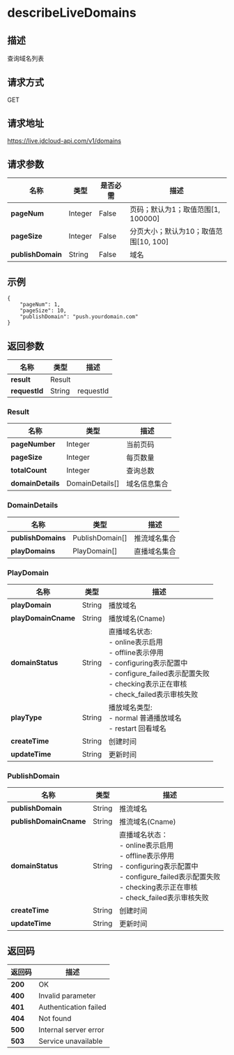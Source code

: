 # describeLiveDomains


## 描述
查询域名列表

## 请求方式
GET

## 请求地址
https://live.jdcloud-api.com/v1/domains


## 请求参数
|名称|类型|是否必需|描述|
|---|---|---|---|
|**pageNum**|Integer|False|页码；默认为1；取值范围[1, 100000]|
|**pageSize**|Integer|False|分页大小；默认为10；取值范围[10, 100]|
|**publishDomain**|String|False|域名|


## 示例
    {
        "pageNum": 1,
        "pageSize": 10,
        "publishDomain": "push.yourdomain.com"
    }

## 返回参数
|名称|类型|描述|
|---|---|---|
|**result**|Result| |
|**requestId**|String|requestId|

### Result
|名称|类型|描述|
|---|---|---|
|**pageNumber**|Integer|当前页码|
|**pageSize**|Integer|每页数量|
|**totalCount**|Integer|查询总数|
|**domainDetails**|DomainDetails[]|域名信息集合|
### DomainDetails
|名称|类型|描述|
|---|---|---|
|**publishDomains**|PublishDomain[]|推流域名集合|
|**playDomains**|PlayDomain[]|直播域名集合|
### PlayDomain
|名称|类型|描述|
|---|---|---|
|**playDomain**|String|播放域名|
|**playDomainCname**|String|播放域名(Cname)|
|**domainStatus**|String|直播域名状态:<br>  - online表示启用<br>  - offline表示停用<br>  - configuring表示配置中<br>  - configure_failed表示配置失败<br>  - checking表示正在审核<br>  - check_failed表示审核失败<br>|
|**playType**|String|播放域名类型:<br>  - normal  普通播放域名<br>  - restart 回看域名<br>|
|**createTime**|String|创建时间|
|**updateTime**|String|更新时间|
### PublishDomain
|名称|类型|描述|
|---|---|---|
|**publishDomain**|String|推流域名|
|**publishDomainCname**|String|推流域名(Cname)|
|**domainStatus**|String|直播域名状态：<br>  - online表示启用<br>  - offline表示停用<br>  - configuring表示配置中<br>  - configure_failed表示配置失败<br>  - checking表示正在审核<br>  - check_failed表示审核失败<br>|
|**createTime**|String|创建时间|
|**updateTime**|String|更新时间|

## 返回码
|返回码|描述|
|---|---|
|**200**|OK|
|**400**|Invalid parameter|
|**401**|Authentication failed|
|**404**|Not found|
|**500**|Internal server error|
|**503**|Service unavailable|
